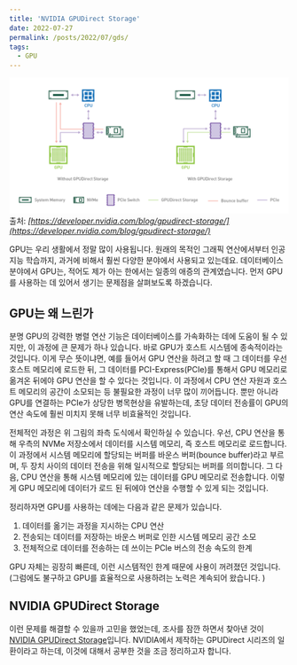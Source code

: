 ```yaml
---
title: 'NVIDIA GPUDirect Storage'
date: 2022-07-27
permalink: /posts/2022/07/gds/
tags:
  - GPU
---
```


![](/images/gds/gds.png)
출처: *[https://developer.nvidia.com/blog/gpudirect-storage/](https://developer.nvidia.com/blog/gpudirect-storage/)*

GPU는 우리 생활에서 정말 많이 사용됩니다. 
원래의 목적인 그래픽 연산에서부터 인공지능 학습까지, 과거에 비해서 훨씬 다양한 분야에서 사용되고 있는데요. 
데이터베이스 분야에서 GPU는, 적어도 제가 아는 한에서는 일종의 애증의 관계였습니다. 
먼저 GPU를 사용하는 데 있어서 생기는 문제점을 살펴보도록 하겠습니다. 

## GPU는 왜 느린가

분명 GPU의 강력한 병렬 연산 기능은 데이터베이스를 가속화하는 데에 도움이 될 수 있지만, 이 과정에 큰 문제가 하나 있습니다. 
바로 GPU가 호스트 시스템에 종속적이라는 것입니다. 
이게 무슨 뜻이냐면, 예를 들어서 GPU 연산을 하려고 할 때 그 데이터를 우선 호스트 메모리에 로드한 뒤, 그 데이터를 PCI-Express(PCIe)를 통해서 GPU 메모리로 옮겨온 뒤에야 GPU 연산을 할 수 있다는 것입니다. 
이 과정에서 CPU 연산 자원과 호스트 메모리의 공간이 소모되는 등 불필요한 과정이 너무 많이 끼어듭니다. 
뿐만 아니라 GPU를 연결하는 PCIe가 상당한 병목현상을 유발하는데, 초당 데이터 전송률이 GPU의 연산 속도에 훨씬 미치지 못해 너무 비효율적인 것입니다. 

전체적인 과정은 위 그림의 좌측 도식에서 확인하실 수 있습니다. 
우선, CPU 연산을 통해 우측의 NVMe 저장소에서 데이터를 시스템 메모리, 즉 호스트 메모리로 로드합니다. 
이 과정에서 시스템 메모리에 할당되는 버퍼를 바운스 버퍼(bounce buffer)라고 부르며, 두 장치 사이의 데이터 전송을 위해 일시적으로 할당되는 버퍼를 의미합니다. 
그 다음, CPU 연산을 통해 시스템 메모리에 있는 데이터를 GPU 메모리로 전송합니다. 
이렇게 GPU 메모리에 데이터가 로드 된 뒤에야 연산을 수행할 수 있게 되는 것입니다. 

정리하자면 GPU를 사용하는 데에는 다음과 같은 문제가 있습니다. 
1. 데이터를 옮기는 과정을 지시하는 CPU 연산
2. 전송되는 데이터를 저장하는 바운스 버퍼로 인한 시스템 메모리 공간 소모 
3. 전체적으로 데이터를 전송하는 데 쓰이는 PCIe 버스의 전송 속도의 한계

GPU 자체는 굉장히 빠른데, 이런 시스템적인 한계 때문에 사용이 꺼려졌던 것입니다. 
(그럼에도 불구하고 GPU를 효율적으로 사용하려는 노력은 계속되어 왔습니다. )

## NVIDIA GPUDirect Storage

이런 문제를 해결할 수 있을까 고민을 했었는데, 조사를 잠깐 하면서 찾아낸 것이 [NVIDIA GPUDirect Storage](https://docs.nvidia.com/gpudirect-storage/index.html)입니다. 
NVIDIA에서 제작하는 GPUDirect 시리즈의 일환이라고 하는데, 이것에 대해서 공부한 것을 조금 정리하고자 합니다. 
